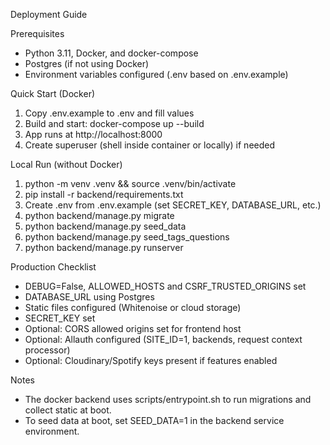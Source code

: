 Deployment Guide

Prerequisites
- Python 3.11, Docker, and docker-compose
- Postgres (if not using Docker)
- Environment variables configured (.env based on .env.example)

Quick Start (Docker)
1. Copy .env.example to .env and fill values
2. Build and start: docker-compose up --build
3. App runs at http://localhost:8000
4. Create superuser (shell inside container or locally) if needed

Local Run (without Docker)
1. python -m venv .venv && source .venv/bin/activate
2. pip install -r backend/requirements.txt
3. Create .env from .env.example (set SECRET_KEY, DATABASE_URL, etc.)
4. python backend/manage.py migrate
5. python backend/manage.py seed_data
6. python backend/manage.py seed_tags_questions
7. python backend/manage.py runserver

Production Checklist
- DEBUG=False, ALLOWED_HOSTS and CSRF_TRUSTED_ORIGINS set
- DATABASE_URL using Postgres
- Static files configured (Whitenoise or cloud storage)
- SECRET_KEY set
- Optional: CORS allowed origins set for frontend host
- Optional: Allauth configured (SITE_ID=1, backends, request context processor)
- Optional: Cloudinary/Spotify keys present if features enabled

Notes
- The docker backend uses scripts/entrypoint.sh to run migrations and collect static at boot.
- To seed data at boot, set SEED_DATA=1 in the backend service environment.

